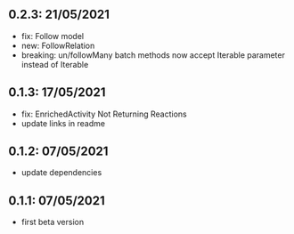 ## 0.2.3: 21/05/2021

- fix: Follow model
- new: FollowRelation 
- breaking: un/followMany batch methods now accept Iterable<FollowRelation> parameter instead of Iterable<Follow>

## 0.1.3: 17/05/2021

- fix: EnrichedActivity Not Returning Reactions 
- update links in readme

## 0.1.2: 07/05/2021

- update dependencies

## 0.1.1: 07/05/2021

- first beta version